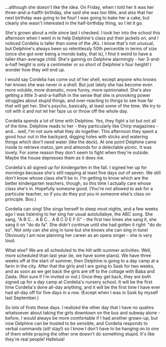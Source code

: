 <!--
.. title: Cordelia is Three and a Half
.. date: 2009-03-31 22:05:06
.. author: Amy Brown
-->

...although she doesn't like the idea. On Friday, when I told
her it was her three-and-a-halfth birthday, she said she was
too little, and also that her next birthday was going to be four!
I was going to bake her a cake, but clearly she wasn't interested
in the half-birthday thing, so I let it go.

She's grown about a mile since last I checked.  I took her into
the school this afternoon when I went in to help Delphine's class put
their jackets on, and I noticed Cordelia is taller than some of
the JKs. I know that's not unusual, but Delphine's always been
so relentlessly 50th percentile in terms of size (once she got
over being a mondo baby, that is), I find it weird to have a
taller-than-average child.  She's gaining on Delphine alarmingly - 
her 3-and-a-half height is only a centimeter or so short of 
Delphine's four height! I wonder how they will end up.

I would say Cordelia has come out of her shell, except anyone
who knows her knows she was never in a shell. But just lately 
she has become even more voluble, more dramatic, more funny,
more opinionated. She's also getting a little 3-and-a-halfish
in the sense that she is provoking power struggles about
stupid things, and over-reacting to things to see how far
that will get her. She's psycho, basically, at least some
of the time. We try to roll with it and not let her faze us
or throw off the whole day.

Cordelia spends a lot of time with Delphine. Yes, they fight
a lot but not all of the time. Delphine reads to her - they 
particularly like Chirp magazines - and... well, I'm not
sure what they do together. This afternoon they spent a good
hour out in the backyard, digging holes with sticks and watering
things which don't need water (like the deck). At one point
Delphine came inside to retrieve matzo, jam and almonds for a 
delectable picnic. It was lovely. For some reason they don't
seem to fight when they're outside. Maybe the house depresses
them as it does me.

Cordelia's all signed up for kindergarten in the fall.  I signed
her up for mornings because she's still napping at least 
five days out of seven. We still don't know whose class she'll
be in. I'm getting to know which are the better kindergarten teachers,
though, so this time I actually care whose class she's in. Hopefully
someone good. (You're not allowed to ask for a particular teacher, 
so if you do they put you in someone else's class on principle. Boo.)

Cordelia can sing! She sings herself to sleep most nights, and a few
weeks ago I was listening to her sing her usual autolullabye, the
ABC song.  She sang, "A B C... A B C... A B C D E F G" - the first
two times she sang it, she sang it on "do do fa". She didn't continue
until she had gotten it right: "do do so". Not only can she sing
in tune but she knows she can sing in tune! Obviously I am now
planning her career as an opera singer - she is very loud.

What else? We are all scheduled to the hilt with summer activities.
Well, more scheduled than last year (ie, we have some plans).  We
have three weeks off at the start of summer, then Delphine is going
to a day camp at a farm in the city.  After that the girls and
I are going to Sask for two weeks, and as soon as we get back
the girls are off to the cottage with Baba and Zaida. (Not sure
if I'm invited or not.) Once they get back, they are both signed
up for a day camp at Cordelia's nursery school. It will be the
first time Cordelia's done all-day anything, and it will be the
first time I have ever had all-day off for five days in a row.
(Except when I was in Sask by myself last September.)

So lots of firsts these days. I realized the other day that I
have no qualms whatsoever about taking the girls downtown on the
bus and subway alone - before, I would always be more comfortable 
if I had another grown-up, but now Delphine can be trusted to
be sensible, and Cordelia responds to verbal commands (sit! stay!)
so I know I don't have to be hanging on to one of them while
praying the other one doesn't do something stupid. It's like they're
real people! Halleluia!


